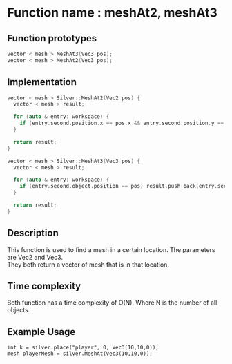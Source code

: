 # Function name : meshAt2, meshAt3

## Function prototypes

```cpp
vector < mesh > MeshAt3(Vec3 pos);
vector < mesh > MeshAt2(Vec3 pos);
```

## Implementation

```cpp
vector < mesh > Silver::MeshAt2(Vec2 pos) {
  vector < mesh > result;

  for (auto & entry: workspace) {
    if (entry.second.position.x == pos.x && entry.second.position.y == pos.y) result.push_back(entry.second);
  }

  return result;
}

vector < mesh > Silver::MeshAt3(Vec3 pos) {
  vector < mesh > result;

  for (auto & entry: workspace) {
    if (entry.second.object.position == pos) result.push_back(entry.second);
  }

  return result;
}
```

## Description
This function is used to find a mesh in a certain location. The parameters are Vec2 and Vec3. <br>
They both return a vector of mesh that is in that location.

## Time complexity
Both function has a time complexity of O(N). Where N is the number of all objects.

## Example Usage
```
int k = silver.place("player", 0, Vec3(10,10,0));
mesh playerMesh = silver.MeshAt(Vec3(10,10,0));
```
